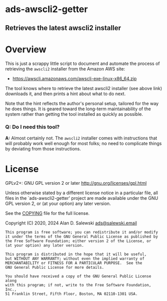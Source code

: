 # ads-awscli2-getter

## Retrieves the latest awscli2 installer


# Overview

This is just a scrappy little script to document and automate the process of
retrieving the `awscli2` installer from the Amazon AWS site:

   * https://awscli.amazonaws.com/awscli-exe-linux-x86_64.zip

The tool knows where to retrieve the latest awscli2 installer (see above link)
downloads it, and then prints a hint about what to do next.

Note that the hint reflects the author's personal setup, tailored for the way
he does things. It is geared toward the long-term maintainability of the
system rather than getting the tool installed as quickly as possible.


### Q: Do I need this tool?

**A:** Almost certainly not. The `awscli2` installer comes with instructions
that will probably work well enough for most folks; no need to complicate
things by deviating from those instructions.


# License

GPLv2+: GNU GPL version 2 or later <http://gnu.org/licenses/gpl.html>

Unless otherwise stated by a different license notice in a particular file,
all files in the `ads-awscli2-getter' project are made available under the GNU
GPL version 2, or (at your option) any later version.

See the [COPYING] file for the full license.

Copyright (C) 2020, 2024 Alan D. Salewski <ads@salewski.email>

    This program is free software; you can redistribute it and/or modify
    it under the terms of the GNU General Public License as published by
    the Free Software Foundation; either version 2 of the License, or
    (at your option) any later version.

    This program is distributed in the hope that it will be useful,
    but WITHOUT ANY WARRANTY; without even the implied warranty of
    MERCHANTABILITY or FITNESS FOR A PARTICULAR PURPOSE.  See the
    GNU General Public License for more details.

    You should have received a copy of the GNU General Public License along
    with this program; if not, write to the Free Software Foundation, Inc.,
    51 Franklin Street, Fifth Floor, Boston, MA 02110-1301 USA.


[COPYING]:      https://github.com/salewski/ads-awscli2-getter/blob/master/COPYING
